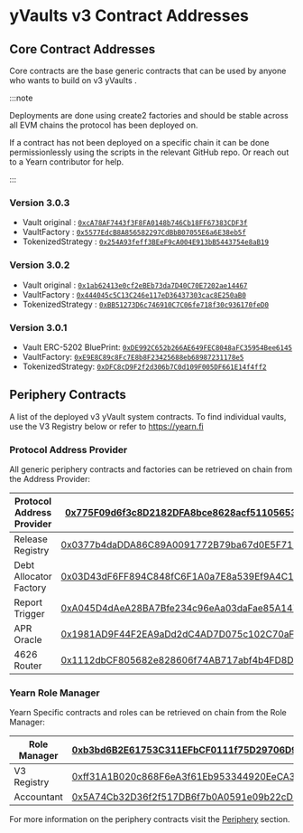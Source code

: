 # yVaults v3 Contract Addresses

## Core Contract Addresses

Core contracts are the base generic contracts that can be used by anyone who wants to build on v3 yVaults .

:::note

Deployments are done using create2 factories and should be stable across all EVM chains the protocol has been deployed on.

If a contract has not been deployed on a specific chain it can be done permissionlessly using the scripts in the relevant GitHub repo. Or reach out to a Yearn contributor for help.

:::

### Version 3.0.3

- Vault original : [`0xcA78AF7443f3F8FA0148b746Cb18FF67383CDF3f`](https://etherscan.io/address/0xcA78AF7443f3F8FA0148b746Cb18FF67383CDF3f#readContract)
- VaultFactory : [`0x5577EdcB8A856582297CdBbB07055E6a6E38eb5f`](https://etherscan.io/address/0x5577EdcB8A856582297CdBbB07055E6a6E38eb5f#readContract)
- TokenizedStrategy : [`0x254A93feff3BEeF9cA004E913bB5443754e8aB19`](https://etherscan.io/address/0x254A93feff3BEeF9cA004E913bB5443754e8aB19#readContract)

### Version 3.0.2

- Vault original : [`0x1ab62413e0cf2eBEb73da7D40C70E7202ae14467`](https://etherscan.io/address/0x1ab62413e0cf2eBEb73da7D40C70E7202ae14467#readContract)
- VaultFactory : [`0x444045c5C13C246e117eD36437303cac8E250aB0`](https://etherscan.io/address/0x444045c5C13C246e117eD36437303cac8E250aB0#readContract)
- TokenizedStrategy : [`0xBB51273D6c746910C7C06fe718f30c936170feD0`](https://etherscan.io/address/0xBB51273D6c746910C7C06fe718f30c936170feD0#readContract)

### Version 3.0.1

- Vault ERC-5202 BluePrint: [`0xDE992C652b266AE649FEC8048aFC35954Bee6145`](https://etherscan.io/address/0xDE992C652b266AE649FEC8048aFC35954Bee6145#readContract)
- VaultFactory: [`0xE9E8C89c8Fc7E8b8F23425688eb68987231178e5`](https://etherscan.io/address/0xE9E8C89c8Fc7E8b8F23425688eb68987231178e5#readContract)
- TokenizedStrategy: [`0xDFC8cD9F2f2d306b7C0d109F005DF661E14f4ff2`](https://etherscan.io/address/0xDFC8cD9F2f2d306b7C0d109F005DF661E14f4ff2#readContract)

## Periphery Contracts

A list of the deployed v3 yVault system contracts. To find individual vaults, use the V3 Registry below or refer to https://yearn.fi

### Protocol Address Provider

All generic periphery contracts and factories can be retrieved on chain from the Address Provider:

| Protocol Address Provider   |  [0x775F09d6f3c8D2182DFA8bce8628acf51105653c](https://etherscan.io/address/0x775F09d6f3c8D2182DFA8bce8628acf51105653c) |
| ----------------------   | ------------------------------------------ |
| Release Registry         | [0x0377b4daDDA86C89A0091772B79ba67d0E5F7198](https://etherscan.io/address/0x0377b4daDDA86C89A0091772B79ba67d0E5F7198) |
| Debt Allocator Factory   | [0x03D43dF6FF894C848fC6F1A0a7E8a539Ef9A4C18](https://etherscan.io/address/0x03D43dF6FF894C848fC6F1A0a7E8a539Ef9A4C18) |
| Report Trigger           | [0xA045D4dAeA28BA7Bfe234c96eAa03daFae85A147](https://etherscan.io/address/0xA045D4dAeA28BA7Bfe234c96eAa03daFae85A147) |
| APR Oracle               | [0x1981AD9F44F2EA9aDd2dC4AD7D075c102C70aF92](https://etherscan.io/address/0x1981AD9F44F2EA9aDd2dC4AD7D075c102C70aF92) |
| 4626 Router              | [0x1112dbCF805682e828606f74AB717abf4b4FD8DE](https://etherscan.io/address/0x1112dbCF805682e828606f74AB717abf4b4FD8DE) |

### Yearn Role Manager

Yearn Specific contracts and roles can be retrieved on chain from the Role Manager:

| Role Manager             | [0xb3bd6B2E61753C311EFbCF0111f75D29706D9a41](https://etherscan.io/address/0xb3bd6B2E61753C311EFbCF0111f75D29706D9a41) |
| ----------------------   | ------------------------------------------ |
| V3 Registry              | [0xff31A1B020c868F6eA3f61Eb953344920EeCA3af](https://etherscan.io/address/0xff31A1B020c868F6eA3f61Eb953344920EeCA3af) |
| Accountant               | [0x5A74Cb32D36f2f517DB6f7b0A0591e09b22cDE69](https://etherscan.io/address/0x5A74Cb32D36f2f517DB6f7b0A0591e09b22cDE69) |

For more information on the periphery contracts visit the [Periphery](/developers/v3/periphery) section.
